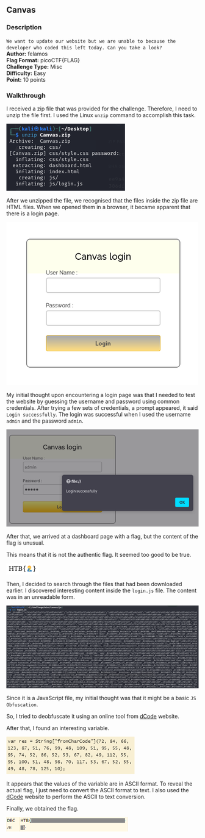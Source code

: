 ## Canvas
### Description
`We want to update our website but we are unable to because the developer who coded this left today. Can you take a look?`   
**Author:** felamos  
**Flag Format:** picoCTF{FLAG}   
**Challenge Type:** Misc  
**Difficulty:** Easy  
**Point:** 10 points  

### Walkthrough
I received a zip file that was provided for the challenge. Therefore, I need to unzip the file first. I used the Linux `unzip` command to accomplish this task.

![Unzip file](images/unzip.png)

After we unzipped the file, we recognised that the files inside the zip file are HTML files. When we opened them in a browser, it became apparent that there is a login page.

![Login page](images/login.png)

My initial thought upon encountering a login page was that I needed to test the website by guessing the username and password using common credentials. After trying a few sets of credentials, a prompt appeared, it said `Login successfully`. The login was successful when I used the username `admin` and the password `admin`.

![Login success](images/login-success.png)

After that, we arrived at a dashboard page with a flag, but the content of the flag is unusual. 

This means that it is not the authentic flag. It seemed too good to be true.

![Fake flag](images/fake-flag.png)

Then, I decided to search through the files that had been downloaded earlier. I discovered interesting content inside the `login.js` file. The content was in an unreadable form.

![Javascript file](images/js-file.png)

Since it is a JavaScript file, my initial thought was that it might be a basic `JS Obfuscation`.

So, I tried to deobfuscate it using an online tool from [dCode](https://www.dcode.fr/javascript-unobfuscator) website.

After that, I found an interesting variable.

![res](images/res.png)

It appears that the values of the variable are in ASCII format. To reveal the actual flag, I just need to convert the ASCII format to text. I also used the [dCode](https://www.dcode.fr/ascii-code) website to perform the ASCII to text conversion.

Finally, we obtained the flag.

![flag](images/flag.png)




